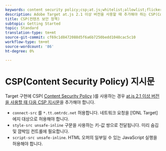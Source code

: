 ```yaml
---
keywords: content security policy;csp;at.js;whitelist;allowlist;flicker;pre-hide;pre-hiding;prehiding
description: Adobe Target at.js 2.1 이상 버전을 사용할 때 추가해야 하는 CSP(Content Security Policy) 지문에 대한 정보입니다.
title: CSP(컨텐츠 보안 정책)
subtopic: Getting Started
topic: Standard
translation-type: tm+mt
source-git-commit: cf69c1d8472088d5f6a6b7250bedd1048cac5c10
workflow-type: tm+mt
source-wordcount: '86'
ht-degree: 0%

---
```



# CSP(Content Security Policy) 지시문

Target 구현에 CSP( [Content Security Policy](https://en.wikipedia.org/wiki/Content_Security_Policy) )를 사용하는 경우 [at.js 2.1 이상 버전을 사용할 때 다음 CSP 지시문](/help/c-implementing-target/c-implementing-target-for-client-side-web/target-atjs-versions.md)을 추가해야 합니다.

* `connect-src` 를 `*.tt.omtrdc.net` 허용합니다. 네트워크 요청을 [!DNL Target] 에지 대상으로 허용해야 합니다.
* `style-src unsafe-inline` 구문을 사용하는 키-값 쌍으로 전달됩니다. 미리 숨김 및 깜박임 컨트롤에 필요합니다.
* `script-src unsafe-inline`.  HTML 오퍼의 일부일 수 있는 JavaScript 실행을 허용해야 합니다.
